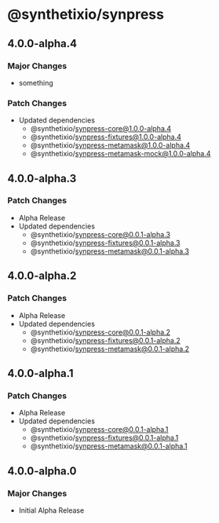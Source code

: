 # @synthetixio/synpress

## 4.0.0-alpha.4

### Major Changes

- something

### Patch Changes

- Updated dependencies
  - @synthetixio/synpress-core@1.0.0-alpha.4
  - @synthetixio/synpress-fixtures@1.0.0-alpha.4
  - @synthetixio/synpress-metamask@1.0.0-alpha.4
  - @synthetixio/synpress-metamask-mock@1.0.0-alpha.4

## 4.0.0-alpha.3

### Patch Changes

- Alpha Release
- Updated dependencies
  - @synthetixio/synpress-core@0.0.1-alpha.3
  - @synthetixio/synpress-fixtures@0.0.1-alpha.3
  - @synthetixio/synpress-metamask@0.0.1-alpha.3

## 4.0.0-alpha.2

### Patch Changes

- Alpha Release
- Updated dependencies
  - @synthetixio/synpress-core@0.0.1-alpha.2
  - @synthetixio/synpress-fixtures@0.0.1-alpha.2
  - @synthetixio/synpress-metamask@0.0.1-alpha.2

## 4.0.0-alpha.1

### Patch Changes

- Alpha Release
- Updated dependencies
  - @synthetixio/synpress-core@0.0.1-alpha.1
  - @synthetixio/synpress-fixtures@0.0.1-alpha.1
  - @synthetixio/synpress-metamask@0.0.1-alpha.1

## 4.0.0-alpha.0

### Major Changes

- Initial Alpha Release
